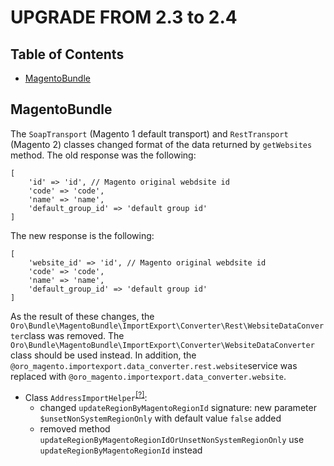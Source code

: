 UPGRADE FROM 2.3 to 2.4
========================

Table of Contents
-----------------

- [MagentoBundle](#magentobundle)

MagentoBundle
-------------

The `SoapTransport` (Magento 1 default transport) and `RestTransport` (Magento 2)  classes changed format of the data 
returned by `getWebsites` method. The old response was the following:
```
[
    'id' => 'id', // Magento original webdsite id
    'code' => 'code',
    'name' => 'name',
    'default_group_id' => 'default group id'
]
```

The new response is the following:

```
[
    'website_id' => 'id', // Magento original webdsite id
    'code' => 'code',
    'name' => 'name',
    'default_group_id' => 'default group id'
]
```

As the result of these changes, the `Oro\Bundle\MagentoBundle\ImportExport\Converter\Rest\WebsiteDataConverter`class was removed. The `Oro\Bundle\MagentoBundle\ImportExport\Converter\WebsiteDataConverter` class should be used instead. 
In addition, the `@oro_magento.importexport.data_converter.rest.website`service was replaced with `@oro_magento.importexport.data_converter.website`.

* Class `AddressImportHelper`<sup>[[?]](https://github.com/oroinc/crm/blob/2.3.0/src/Oro/Bundle/MagentoBundle/ImportExport/Strategy/StrategyHelper/AddressImportHelper.php "Oro\Bundle\MagentoBundle\ImportExport\Strategy\StrategyHelper\AddressImportHelper")</sup>:
    - changed `updateRegionByMagentoRegionId` signature: new parameter `$unsetNonSystemRegionOnly` with default value `false` added 
    - removed method `updateRegionByMagentoRegionIdOrUnsetNonSystemRegionOnly` use `updateRegionByMagentoRegionId` instead


